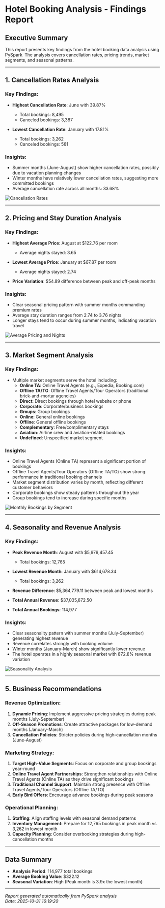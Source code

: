 # Hotel Booking Analysis - Findings Report

## Executive Summary
This report presents key findings from the hotel booking data analysis using PySpark. The analysis covers cancellation rates, pricing trends, market segments, and seasonal patterns.

---

## 1. Cancellation Rates Analysis

### Key Findings:
- **Highest Cancellation Rate**: June with 39.87%
  - Total bookings: 8,495
  - Canceled bookings: 3,387

- **Lowest Cancellation Rate**: January with 17.81%
  - Total bookings: 3,262
  - Canceled bookings: 581

### Insights:
- Summer months (June-August) show higher cancellation rates, possibly due to vacation planning changes
- Winter months have relatively lower cancellation rates, suggesting more committed bookings
- Average cancellation rate across all months: 33.68%

![Cancellation Rates](cancellation_rates.png)

---

## 2. Pricing and Stay Duration Analysis

### Key Findings:
- **Highest Average Price**: August at $122.76 per room
  - Average nights stayed: 3.65

- **Lowest Average Price**: January at $67.87 per room
  - Average nights stayed: 2.74

- **Price Variation**: $54.89 difference between peak and off-peak months

### Insights:
- Clear seasonal pricing pattern with summer months commanding premium rates
- Average stay duration ranges from 2.74 to 3.76 nights
- Longer stays tend to occur during summer months, indicating vacation travel

![Average Pricing and Nights](averages.png)

---

## 3. Market Segment Analysis

### Key Findings:
- Multiple market segments serve the hotel including:
  - **Online TA**: Online Travel Agents (e.g., Expedia, Booking.com)
  - **Offline TA/TO**: Offline Travel Agents/Tour Operators (traditional brick-and-mortar agencies)
  - **Direct**: Direct bookings through hotel website or phone
  - **Corporate**: Corporate/business bookings
  - **Groups**: Group bookings
  - **Online**: General online bookings
  - **Offline**: General offline bookings
  - **Complementary**: Free/complimentary stays
  - **Aviation**: Airline crew and aviation-related bookings
  - **Undefined**: Unspecified market segment

### Insights:
- Online Travel Agents (Online TA) represent a significant portion of bookings
- Offline Travel Agents/Tour Operators (Offline TA/TO) show strong performance in traditional booking channels
- Market segment distribution varies by month, reflecting different customer behaviors
- Corporate bookings show steady patterns throughout the year
- Group bookings tend to increase during specific months

![Monthly Bookings by Segment](monthly_bookings.png)

---

## 4. Seasonality and Revenue Analysis

### Key Findings:
- **Peak Revenue Month**: August with $5,979,457.45
  - Total bookings: 12,765

- **Lowest Revenue Month**: January with $614,678.34
  - Total bookings: 3,262

- **Revenue Difference**: $5,364,779.11 between peak and lowest months

- **Total Annual Revenue**: $37,035,872.50
- **Total Annual Bookings**: 114,977

### Insights:
- Clear seasonality pattern with summer months (July-September) generating highest revenue
- Revenue correlates strongly with booking volume
- Winter months (January-March) show significantly lower revenue
- The hotel operates in a highly seasonal market with 872.8% revenue variation

![Seasonality Analysis](seasonality.png)

---

## 5. Business Recommendations

### Revenue Optimization:
1. **Dynamic Pricing**: Implement aggressive pricing strategies during peak months (July-September)
2. **Off-Season Promotions**: Create attractive packages for low-demand months (January-March)
3. **Cancellation Policies**: Stricter policies during high-cancellation months (June-August)

### Marketing Strategy:
1. **Target High-Value Segments**: Focus on corporate and group bookings year-round
2. **Online Travel Agent Partnerships**: Strengthen relationships with Online Travel Agents (Online TA) as they drive significant bookings
3. **Traditional Channel Support**: Maintain strong presence with Offline Travel Agents/Tour Operators (Offline TA/TO)
4. **Early Bird Offers**: Encourage advance bookings during peak seasons

### Operational Planning:
1. **Staffing**: Align staffing levels with seasonal demand patterns
2. **Inventory Management**: Prepare for 12,765 bookings in peak month vs 3,262 in lowest month
3. **Capacity Planning**: Consider overbooking strategies during high-cancellation months

---

## Data Summary

- **Analysis Period**: 114,977 total bookings
- **Average Booking Value**: $322.12
- **Seasonal Variation**: High (Peak month is 3.9x the lowest month)

---

*Report generated automatically from PySpark analysis*  
*Date: 2025-10-31 16:19:20*
